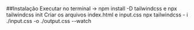 ##Instalação
Executar no terminal -> npm install -D tailwindcss e npx tailwindcss init
Criar os arquivos index.html e input.css
npx tailwindcss - i ./input.css -o ./output.css --watch

